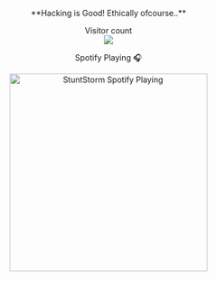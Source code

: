 <p align="center"> 
  **Hacking is Good! Ethically ofcourse..**
  
</p>

<p align="center"> 
  Visitor count<br>
  <img src="https://profile-counter.glitch.me/V01DST0RM/count.svg" />
</p>

<p align="center"> 
  Spotify Playing 🎧
</p>
<p align="center"> 
  <img src="https://now-playing-codestackr.vercel.app/api/spotify-playing" alt="StuntStorm Spotify Playing" width="350" />

</p>
